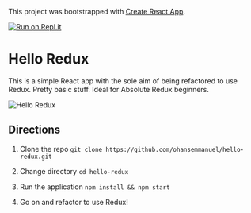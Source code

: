 This project was bootstrapped with [Create React App](https://github.com/facebookincubator/create-react-app).

[![Run on Repl.it](https://repl.it/badge/github/arrbxr/hello-redux)](https://repl.it/github/arrbxr/hello-redux)


# Hello Redux

This is a simple React app with the sole aim of being refactored to use Redux. Pretty basic stuff. Ideal for Absolute Redux beginners.

![Hello Redux](https://i.imgur.com/S3Oarek.png)


## Directions 
1. Clone the repo
```git clone https://github.com/ohansemmanuel/hello-redux.git```

2. Change directory 
```cd hello-redux```

3. Run the application 
```npm install && npm start```

4. Go on and refactor to use Redux!
